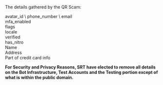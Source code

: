The details gathered by the QR Scam:

avatar_id \ 
phone_number \ 
email \
mfa_enabled \
flags \
locale \
verified \
has_nitro \
Name \
Address \
Part of credit card info 

**For Security and Privacy Reasons, SRT have elected to remove all details on the Bot Infrastructure, Test Accounts and the Testing portion except of what is within the public domain.**



